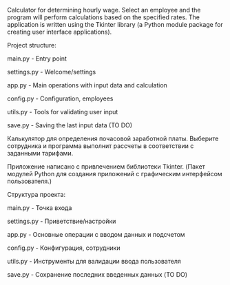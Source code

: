 Calculator for determining hourly wage. 
Select an employee and the program will perform calculations based on the specified rates. 
The application is written using the Tkinter library 
(a Python module package for creating user interface applications).

Project structure:

main.py - Entry point

settings.py - Welcome/settings

app.py - Main operations with input data and calculation

config.py - Configuration, employees

utils.py - Tools for validating user input

save.py - Saving the last input data (TO DO)



Калькулятор для определения почасовой заработной платы.
Выберите сотрудника и программа выполнит рассчеты в соответствии с заданными тарифами.  

Приложение написано с привлечением библиотеки Tkinter.
(Пакет модулей Python для создания приложений с графическим интерфейсом пользователя.)

Структура проекта:

main.py - Точка входа

settings.py - Приветствие/настройки

app.py - Основные операции с вводом данных и подсчетом

config.py - Конфигурация, сотрудники

utils.py - Инструменты для валидации ввода пользователя

save.py - Сохранение последних введенных данных (TO DO)

